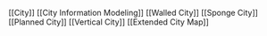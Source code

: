 [[City]]
[[City Information Modeling]]
[[Walled City]]
[[Sponge City]]
[[Planned City]]
[[Vertical City]]
[[Extended City Map]]